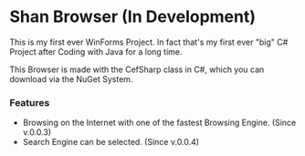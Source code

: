 ﻿# Shan Browser (In Development)
This is my first ever WinForms Project. In fact that's my first ever "big" C# Project after Coding with Java for a long time.

This Browser is made with the CefSharp class in C#, which you can download via the NuGet System.

### Features
- Browsing on the Internet with one of the fastest Browsing Engine. (Since v.0.0.3)
- Search Engine can be selected. (Since v.0.0.4)